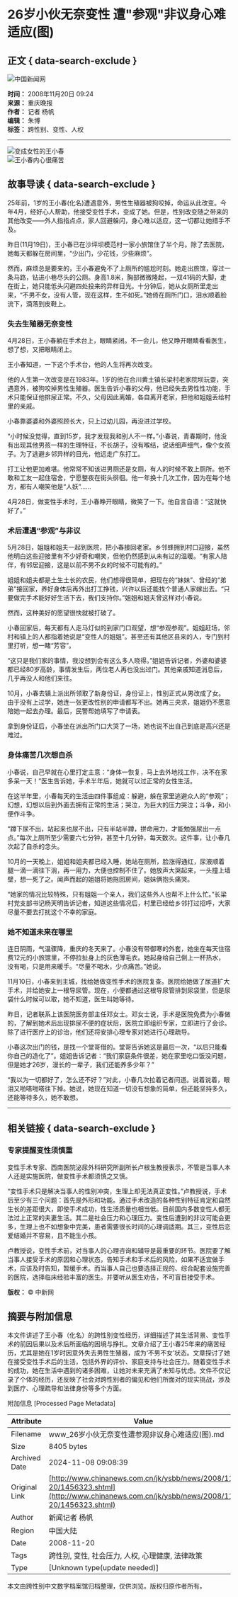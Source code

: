 # 26岁小伙无奈变性 遭"参观"非议身心难适应(图)

## 正文 { data-search-exclude }


![中国新闻网](http://i5.chinanews.com/images/images1/logo2.gif)

**时间：** 2008年11月20日 09:24  
**来源：** 重庆晚报  
**作者：** 记者 杨帆  
**编辑：** 朱博  
**标签：** 跨性别、变性、人权

---

![变成女性的王小春](U190P4T8D1456323F107DT20081120092439.jpg)  
![王小春内心很痛苦](U190P4T8D1456323F116DT20081120092439.jpg)  

## 故事导读 { data-search-exclude }

25年前，1岁的王小春(化名)遭遇意外，男性生殖器被狗咬掉，命运从此改变。今年4月，经好心人帮助，他接受变性手术，变成了她。但是，性别改变随之带来的其他改变——外人指指点点，家人回避躲闪，身心难以适应，这一切都让她措手不及。

昨日(11月19日)，王小春已在沙坪坝模范村一家小旅馆住了半个月。除了去医院，她每天都躲在房间里，“少出门，少花钱，少些麻烦”。

然而，麻烦总是要来的，王小春避免不了上厕所的尴尬时刻。她走出旅馆，穿过一条马路，钻进小巷尽头的公厕。身高1.8米，胸部微微隆起，一双41码的大脚，走在街上，她只能低头闪避四处投来的异样目光。十分钟后，她从女厕所里走出来，“不男不女，没有人管，现在这样，生不如死。”她倚在厕所门口，泪水顺着脸流下，滴落到皮鞋上。

### 失去生殖器无奈变性

4月28日，王小春躺在手术台上，眼睛紧闭。不一会儿，他又睁开眼睛看看医生，想了想，又把眼睛闭上。

王小春知道，一下这个手术台，他的人生将再次改变。

他的人生第一次改变是在1983年。1岁的他在合川黄土镇长梁村老家院坝玩耍，突遇意外，被狗咬掉男性生殖器。医生告诉小春的父母，他已经失去男性性功能，手术只能保证他排尿正常。不久，父母因此离婚，各自离开老家，把他和姐姐丢给村里的亲戚。

小春靠婆婆和外婆照顾长大，只上过幼儿园，再没进过学校。

“小时候没觉得，直到15岁，我才发现我和别人不一样。”小春说，青春期时，他没有出现其他男孩一样的生理特征，不长胡子，没有喉结，说话细声细气，像个女孩子。为了逃避乡邻异样的目光，他远走广东打工。

打工让他更加难堪。他常常不知该进男厕还是女厕，有人的时候不敢上厕所。他不敢和工友一起住宿舍，宁愿整夜在街头徘徊。他一年换十几次工作，因为在每个地方，都有人嘲笑他是“人妖”……

4月28日，做变性手术时，王小春睁开眼睛，微笑了一下。他自言自语：“这就快好了。”

### 术后遭遇“参观”与非议

5月28日，姐姐和姐夫一起到医院，把小春接回老家。乡邻蜂拥到村口迎接，虽然他明白这些迎接里有不少好奇和嘲笑，但他仍然感到从未有过的温暖。“有家人陪伴，有邻居迎接，这是以前不男不女的时候不可能有的。”

姐姐和姐夫都是土生土长的农民，他们想得很简单，把现在的“妹妹”、曾经的“弟弟”接回家，养好身体后再外出打工挣钱，兴许以后还能找个普通人家嫁出去。“只要做完手术能好好生活下去，我们支持你。”姐姐和姐夫曾这样对小春说。

然而，这种美好的愿望很快就被打破了。

小春回家后，每天都有人走马灯似的到家门口观望，想“参观参观”。姐姐赶场，邻村和镇上的人都指着她说是“变性人的姐姐”。甚至还有其他区县来的人，专门到村里打听，想一睹“芳容”。

“这只是我们家的事情，我没想到会有这么多人晓得。”姐姐告诉记者，外婆和婆婆都已经80岁高龄，事情发生后，两位老人再也没出过门。其他亲戚知道消息后，几乎再没人和他们来往。

10月，小春去镇上派出所领取了新身份证，身份证上，性别正式从男改成了女。由于没有上过学，她连一张更改性别的申请都写不出。她再三央求，姐姐仍不愿意陪她一起去办理。最后，民警帮她填写了申请表。

拿到身份证后，小春坐在派出所门口大哭了一场，她也说不出自己到底是高兴还是难过。

### 身体痛苦几次想自杀

小春说，自己早就在心里打定主意：“身体一恢复，马上去外地找工作，决不在家多呆一天！”医生告诉她，手术半年后，她就可以过正常的女性生活。

在这半年里，小春每天的生活由四件事组成：躲避，躲在家里逃避众人的“参观”；幻想，幻想以后到外面去拥有正常的生活；哭泣，为巨大的压力哭泣；斗争，和小便作斗争。

“蹲下尿不出，站起来也尿不出，只有半站半蹲，拼命用力，才能勉强尿出一点点。”每次上厕所至少需要六七分钟，甚至十几分钟，每天数次。这件事，让小春几次起了自杀的念头。

10月的一天晚上，姐姐和姐夫都已经入睡，她站在厕所，脸涨得通红，尿液顺着腿一滴一滴往下淌，再一用力，大便也控制不住了。她放声大哭起来，一头撞上墙壁，想一死了之。闻声而起的姐姐将她拖回房间，姐妹俩抱头痛哭。

“她家的情况比较特殊，只有姐姐一个亲人，我们这些外人也帮不上什么忙。”长梁村党支部书记杨天明告诉记者，知道这些情况后，村里已经给乡邻打过招呼，大家尽量不要去打扰这个不幸的家庭。

### 她不知道未来在哪里

连日阴雨，气温骤降，重庆的冬天来了。小春没有带御寒的外套，她坐在每天住宿费12元的小旅馆里，不停拉扯身上的灰色薄毛衣。她起身给自己倒上一杯热水，没有喝，只是用来暖手。“尽量不喝水，少点痛苦。”她说。

11月10日，小春来到主城，找给她做变性手术的医院复查。医院给她做了尿道扩大手术，并给她安上一根导尿管。现在，小便都通过这根导尿管排到尿袋里，但是尿袋什么时候可以取，她不知道，医生叫她等待。

昨日，记者联系上该医院医务部主任邓女士。邓女士说，手术是医院免费为小春做的，了解到她术后出现排尿不便的症状后，医院立即组织专家，立即进行了会诊。除了进行医疗上的诊治，他们还将安排心理专家对她进行心理疏导。

小春这次出门的钱，是找一个堂哥借的。堂哥告诉她这是最后一次，“以后只能看你自己的造化了”。姐姐告诉记者：“我们家庭条件很差，她在家里吃口饭没问题，但是她才26岁，漫长的一辈子，我们还能养多少年？”

“我以为一切都好了，怎么还不好？”对此，小春几次拉着记者问道。说着说着，眼泪又啪嗒啪嗒往下掉。她说，她现在知道一切没有想象的简单，但还能坚持多久，还能等待多久，她不敢想。

---

## 相关链接 { data-search-exclude }

### 专家提醒变性须慎重

变性手术专家、西南医院泌尿外科研究所副所长卢根生教授表示，不管是当事人本人还是实施医院，做变性手术都须慎之又慎。

“变性手术只是解决当事人的性别冲突，生理上却无法真正变性。”卢教授说，手术后至少有三个问题：首先是外形和功能。通过手术改造的各种性别特征肯定和自然生长的差距很大，即使手术成功，性生活质量也相当低。目前国内多数变性人都无法过上正常的夫妻生活。其二是社会压力和心理压力。变性后遭到的非议可能会更多，生理上也不如想象中完美，患者需要很长时间的心理调适期。其三，变性后恋爱结婚并不容易，且不能生小孩。

卢教授说，变性手术前，对当事人的心理咨询和辅导是最重要的环节。医院要了解当事人接受手术的原因和心理状态，告知手术和手术后的风险，如果不适宜做手术，应该及时告知，暂缓手术。而当事人自己也要选择正规的、综合配套设施完善的医院，选择临床经验丰富的医生。并要听从医生劝告，不可盲目接受手术。 

**版权：** © 中新网

## 摘要与附加信息

<!-- tcd_abstract -->
本文件讲述了王小春（化名）的跨性别变性经历，详细描述了其生活背景、变性手术的前因后果以及术后所面临的困境与挣扎。文章介绍了王小春25年来的痛苦经历，尤其是她在1岁时因意外失去男性生殖器，成为‘不男不女’状态。文章探讨了她在接受变性手术后的生活，包括外界的评价、家庭支持与社会压力。随着变性手术的成功，她在生活中遇到的诸多困难，让她对未来充满了未知与忧虑。文件不仅记录了个体的经历，还反映了社会对跨性别者的偏见和他们所面对的现实挑战，涉及到医疗、心理疏导和法律身份等多个方面。
<!-- tcd_abstract_end -->

附加信息 [Processed Page Metadata]

| Attribute       | Value                                  |
|-----------------|----------------------------------------|
| Filename        | www_26岁小伙无奈变性遭参观非议身心难适应(图).md                             |
| Size            | 8405 bytes                           |
| Archived Date   | 2024-11-08 09:08:39                             |
| Original Link   | [http://www.chinanews.com.cn/jk/ysbb/news/2008/11-20/1456323.shtml](http://www.chinanews.com.cn/jk/ysbb/news/2008/11-20/1456323.shtml)                       |
| Author          | 新闻记者 杨帆                               |
| Region          | 中国大陆                               |
| Date            | 2008-11-20                                 |
| Tags            | 跨性别, 变性, 社会压力, 人权, 心理健康, 法律政策                                 |
| Type            | [Unknown type(update needed)]                                 |
<!-- tcd_table_end -->

本文由跨性别中文数字档案馆归档整理，仅供浏览。版权归原作者所有。
